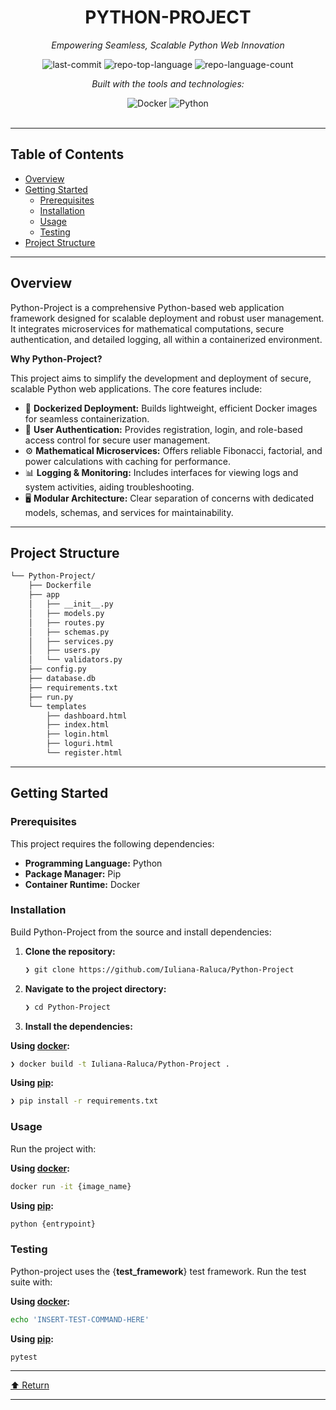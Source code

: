 <div id="top">

<!-- HEADER STYLE: CLASSIC -->
<div align="center">


# PYTHON-PROJECT

<em>Empowering Seamless, Scalable Python Web Innovation</em>

<!-- BADGES -->
<img src="https://img.shields.io/github/last-commit/Iuliana-Raluca/Python-Project?style=flat&logo=git&logoColor=white&color=0080ff" alt="last-commit">
<img src="https://img.shields.io/github/languages/top/Iuliana-Raluca/Python-Project?style=flat&color=0080ff" alt="repo-top-language">
<img src="https://img.shields.io/github/languages/count/Iuliana-Raluca/Python-Project?style=flat&color=0080ff" alt="repo-language-count">

<em>Built with the tools and technologies:</em>

<img src="https://img.shields.io/badge/Docker-2496ED.svg?style=flat&logo=Docker&logoColor=white" alt="Docker">
<img src="https://img.shields.io/badge/Python-3776AB.svg?style=flat&logo=Python&logoColor=white" alt="Python">

</div>
<br>

---

## Table of Contents

- [Overview](#overview)
- [Getting Started](#getting-started)
    - [Prerequisites](#prerequisites)
    - [Installation](#installation)
    - [Usage](#usage)
    - [Testing](#testing)
- [Project Structure](#project-structure)

---

## Overview

Python-Project is a comprehensive Python-based web application framework designed for scalable deployment and robust user management. It integrates microservices for mathematical computations, secure authentication, and detailed logging, all within a containerized environment.

**Why Python-Project?**

This project aims to simplify the development and deployment of secure, scalable Python web applications. The core features include:

- 🐳 **Dockerized Deployment:** Builds lightweight, efficient Docker images for seamless containerization.
- 🔐 **User Authentication:** Provides registration, login, and role-based access control for secure user management.
- ⚙️ **Mathematical Microservices:** Offers reliable Fibonacci, factorial, and power calculations with caching for performance.
- 📊 **Logging & Monitoring:** Includes interfaces for viewing logs and system activities, aiding troubleshooting.
- 🖥️ **Modular Architecture:** Clear separation of concerns with dedicated models, schemas, and services for maintainability.

---

## Project Structure

```sh
└── Python-Project/
    ├── Dockerfile
    ├── app
    │   ├── __init__.py
    │   ├── models.py
    │   ├── routes.py
    │   ├── schemas.py
    │   ├── services.py
    │   ├── users.py
    │   └── validators.py
    ├── config.py
    ├── database.db
    ├── requirements.txt
    ├── run.py
    └── templates
        ├── dashboard.html
        ├── index.html
        ├── login.html
        ├── loguri.html
        └── register.html
```

---

## Getting Started

### Prerequisites

This project requires the following dependencies:

- **Programming Language:** Python
- **Package Manager:** Pip
- **Container Runtime:** Docker

### Installation

Build Python-Project from the source and install dependencies:

1. **Clone the repository:**

    ```sh
    ❯ git clone https://github.com/Iuliana-Raluca/Python-Project
    ```

2. **Navigate to the project directory:**

    ```sh
    ❯ cd Python-Project
    ```

3. **Install the dependencies:**

**Using [docker](https://www.docker.com/):**

```sh
❯ docker build -t Iuliana-Raluca/Python-Project .
```
**Using [pip](https://pypi.org/project/pip/):**

```sh
❯ pip install -r requirements.txt
```

### Usage

Run the project with:

**Using [docker](https://www.docker.com/):**

```sh
docker run -it {image_name}
```
**Using [pip](https://pypi.org/project/pip/):**

```sh
python {entrypoint}
```

### Testing

Python-project uses the {__test_framework__} test framework. Run the test suite with:

**Using [docker](https://www.docker.com/):**

```sh
echo 'INSERT-TEST-COMMAND-HERE'
```
**Using [pip](https://pypi.org/project/pip/):**

```sh
pytest
```

---

<div align="left"><a href="#top">⬆ Return</a></div>

---
